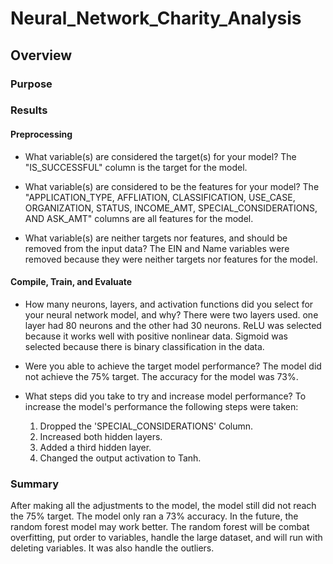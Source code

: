 # Neural_Network_Charity_Analysis
## Overview
### Purpose
### Results 

#### Preprocessing
- What variable(s) are considered the target(s) for your model?
    The "IS_SUCCESSFUL" column is the target for the model. 

- What variable(s) are considered to be the features for your model?
    The "APPLICATION_TYPE, AFFLIATION, CLASSIFICATION, USE_CASE, ORGANIZATION, STATUS, INCOME_AMT, SPECIAL_CONSIDERATIONS, AND ASK_AMT" columns are all features for the model.

- What variable(s) are neither targets nor features, and should be removed from the input data?
    The EIN and Name variables were removed because they were neither targets nor features for the model.

#### Compile, Train, and Evaluate
- How many neurons, layers, and activation functions did you select for your neural network model, and why?
    There were two layers used. one layer had 80 neurons and the other had 30 neurons. 
    ReLU was selected because it works well with positive nonlinear data.
    Sigmoid was selected because there is binary classification in the data.

- Were you able to achieve the target model performance?
    The model did not achieve the 75% target. The accuracy for the model was 73%. 

- What steps did you take to try and increase model performance?
    To increase the model's performance the following steps were taken:

    1. Dropped the 'SPECIAL_CONSIDERATIONS' Column.
    2. Increased both hidden layers.
    3. Added a third hidden layer.
    4. Changed the output activation to Tanh.

### Summary
After making all the adjustments to the model, the model still did not reach the 75% target. The model only ran a 73% accuracy. In the future, the random forest model may work better. The random forest will be combat overfitting, put order to variables, handle the large dataset, and will run with deleting variables. It was also handle the outliers. 